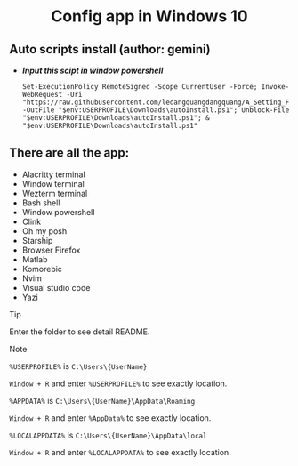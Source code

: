 <h1 align="center">Config app in Windows 10</h1>

## Auto scripts install (author: gemini)
* ***Input this scipt in window powershell***
    ```shell
    Set-ExecutionPolicy RemoteSigned -Scope CurrentUser -Force; Invoke-WebRequest -Uri "https://raw.githubusercontent.com/ledangquangdangquang/A_Setting_File/refs/heads/main/autoInstall.ps1" -OutFile "$env:USERPROFILE\Downloads\autoInstall.ps1"; Unblock-File "$env:USERPROFILE\Downloads\autoInstall.ps1"; & "$env:USERPROFILE\Downloads\autoInstall.ps1"
    ```

## There are all the app:
- Alacritty terminal
- Window terminal 
- Wezterm terminal 
- Bash shell
- Window powershell
- Clink
- Oh my posh
- Starship
- Browser Firefox
- Matlab 
- Komorebic 
- Nvim
- Visual studio code 
- Yazi

> [!TIP]
> Enter the folder to see detail README.

> [!NOTE]
> `%USERPROFILE%` is `C:\Users\{UserName}` 
> 
> `Window + R` and enter `%USERPROFILE%` to see exactly location.
> 
> `%APPDATA%` is `C:\Users\{UserName}\AppData\Roaming` 
> 
> `Window + R` and enter `%AppData%` to see exactly location.
> 
> `%LOCALAPPDATA%` is `C:\Users\{UserName}\AppData\local` 
> 
> `Window + R` and enter `%LOCALAPPDATA%` to see exactly location.



